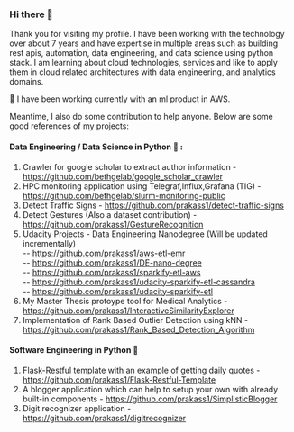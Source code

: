 ### Hi there 👋
Thank you for visiting my profile. I have been working with the technology over about 7 years and have expertise in multiple areas such as building rest apis, automation, data engineering, and data science using python stack. I am learning about cloud technologies, services and like to apply them in cloud related architectures with data engineering, and analytics domains.  

🔭 I have been working currently with an ml product in AWS.  

Meantime, I also do some contribution to help anyone. Below are some good references of my projects:  

#### Data Engineering / Data Science in Python :rocket: :  
1. Crawler for google scholar to extract author information - https://github.com/bethgelab/google_scholar_crawler  
2. HPC monitoring application using Telegraf,Influx,Grafana (TIG) - https://github.com/bethgelab/slurm-monitoring-public  
3. Detect Traffic Signs - https://github.com/prakass1/detect-traffic-signs  
4. Detect Gestures (Also a dataset contribution) -  https://github.com/prakass1/GestureRecognition  
5. Udacity Projects - Data Engineering Nanodegree (Will be updated incrementally)  
-- https://github.com/prakass1/aws-etl-emr  
-- https://github.com/prakass1/DE-nano-degree  
-- https://github.com/prakass1/sparkify-etl-aws  
-- https://github.com/prakass1/udacity-sparkify-etl-cassandra  
-- https://github.com/prakass1/udacity-sparkify-etl  
6. My Master Thesis protoype tool for Medical Analytics - https://github.com/prakass1/InteractiveSimilarityExplorer   
7. Implementation of Rank Based Outlier Detection using kNN - https://github.com/prakass1/Rank_Based_Detection_Algorithm


#### Software Engineering in Python :rocket:
1. Flask-Restful template with an example of getting daily quotes - https://github.com/prakass1/Flask-Restful-Template
2. A blogger application which can help to setup your own with already built-in components - https://github.com/prakass1/SimplisticBlogger
3. Digit recognizer application - https://github.com/prakass1/digitrecognizer

<!--
**prakass1/prakass1** is a ✨ _special_ ✨ repository because its `README.md` (this file) appears on your GitHub profile.-->

<!-- 🔭 I’m currently working on many things related with software engineering and data science.
- 🌱 I’m currently learning mongodb, and advancing my python skills.
- 👯 I’m looking to collaborate on python based projects related with data automation, data ingestion, and api development.
- 💬 Ask me about python, visualizations and gaming. Also, I like to answer on stackoverflow.
- 📫 How to reach me: at GitHub @prakass1 -->

